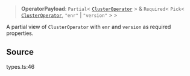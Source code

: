 > **OperatorPayload**: `Partial`< [`ClusterOperator`](ClusterOperator.md) \> & `Required`< `Pick`< [`ClusterOperator`](ClusterOperator.md), `"enr"` \| `"version"` \> \>

A partial view of `ClusterOperator` with `enr` and `version` as required properties.

## Source

types.ts:46
